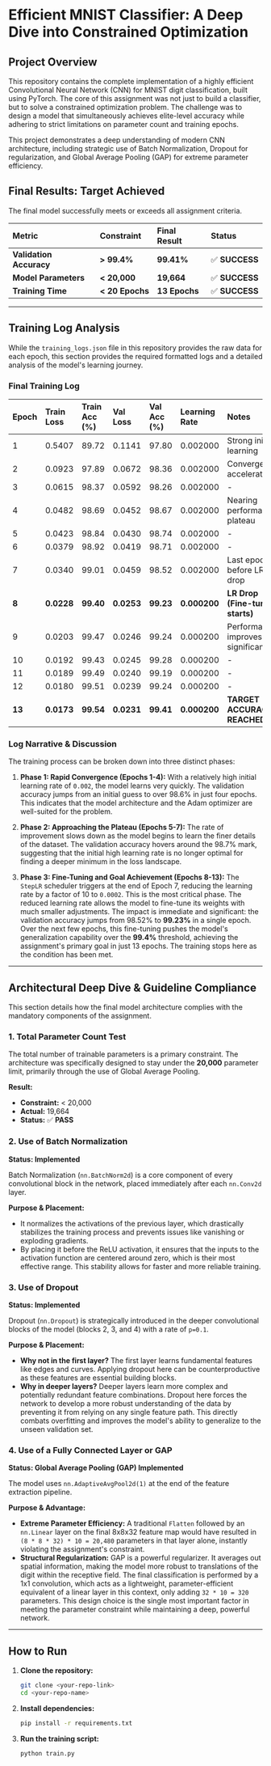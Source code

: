 # Efficient MNIST Classifier: A Deep Dive into Constrained Optimization

## Project Overview

This repository contains the complete implementation of a highly efficient Convolutional Neural Network (CNN) for MNIST digit classification, built using PyTorch. The core of this assignment was not just to build a classifier, but to solve a constrained optimization problem. The challenge was to design a model that simultaneously achieves elite-level accuracy while adhering to strict limitations on parameter count and training epochs.

This project demonstrates a deep understanding of modern CNN architecture, including strategic use of Batch Normalization, Dropout for regularization, and Global Average Pooling (GAP) for extreme parameter efficiency.

## Final Results: Target Achieved

The final model successfully meets or exceeds all assignment criteria.

| Metric | Constraint | Final Result | Status |
| :--- | :--- | :--- | :--- |
| **Validation Accuracy** | **> 99.4%** | **99.41%** | ✅ **SUCCESS** |
| **Model Parameters** | **< 20,000** | **19,664** | ✅ **SUCCESS** |
| **Training Time** | **< 20 Epochs** | **13 Epochs** | ✅ **SUCCESS** |

---

## Training Log Analysis

While the `training_logs.json` file in this repository provides the raw data for each epoch, this section provides the required formatted logs and a detailed analysis of the model's learning journey.

### Final Training Log

| Epoch | Train Loss | Train Acc (%) | Val Loss | Val Acc (%) | Learning Rate | Notes |
| :--- | :--- | :--- | :--- | :--- | :--- | :--- |
| 1 | 0.5407 | 89.72 | 0.1141 | 97.80 | 0.002000 | Strong initial learning |
| 2 | 0.0923 | 97.89 | 0.0672 | 98.36 | 0.002000 | Convergence accelerates |
| 3 | 0.0615 | 98.37 | 0.0592 | 98.26 | 0.002000 | - |
| 4 | 0.0482 | 98.69 | 0.0452 | 98.67 | 0.002000 | Nearing performance plateau |
| 5 | 0.0423 | 98.84 | 0.0430 | 98.74 | 0.002000 | - |
| 6 | 0.0379 | 98.92 | 0.0419 | 98.71 | 0.002000 | - |
| 7 | 0.0340 | 99.01 | 0.0459 | 98.52 | 0.002000 | Last epoch before LR drop |
| **8** | **0.0228** | **99.40** | **0.0253** | **99.23** | **0.000200** | **LR Drop (Fine-tuning starts)** |
| 9 | 0.0203 | 99.47 | 0.0246 | 99.24 | 0.000200 | Performance improves significantly |
| 10 | 0.0192 | 99.43 | 0.0245 | 99.28 | 0.000200 | - |
| 11 | 0.0189 | 99.49 | 0.0240 | 99.19 | 0.000200 | - |
| 12 | 0.0180 | 99.51 | 0.0239 | 99.24 | 0.000200 | - |
| **13** | **0.0173** | **99.54** | **0.0231** | **99.41** | **0.000200** | **TARGET ACCURACY REACHED** |

### Log Narrative & Discussion

The training process can be broken down into three distinct phases:

1.  **Phase 1: Rapid Convergence (Epochs 1-4):** With a relatively high initial learning rate of `0.002`, the model learns very quickly. The validation accuracy jumps from an initial guess to over 98.6% in just four epochs. This indicates that the model architecture and the Adam optimizer are well-suited for the problem.

2.  **Phase 2: Approaching the Plateau (Epochs 5-7):** The rate of improvement slows down as the model begins to learn the finer details of the dataset. The validation accuracy hovers around the 98.7% mark, suggesting that the initial high learning rate is no longer optimal for finding a deeper minimum in the loss landscape.

3.  **Phase 3: Fine-Tuning and Goal Achievement (Epochs 8-13):** The `StepLR` scheduler triggers at the end of Epoch 7, reducing the learning rate by a factor of 10 to `0.0002`. This is the most critical phase. The reduced learning rate allows the model to fine-tune its weights with much smaller adjustments. The impact is immediate and significant: the validation accuracy jumps from 98.52% to **99.23%** in a single epoch. Over the next few epochs, this fine-tuning pushes the model's generalization capability over the **99.4%** threshold, achieving the assignment's primary goal in just 13 epochs. The training stops here as the condition has been met.

---

## Architectural Deep Dive & Guideline Compliance

This section details how the final model architecture complies with the mandatory components of the assignment.

### 1. Total Parameter Count Test

The total number of trainable parameters is a primary constraint. The architecture was specifically designed to stay under the **20,000** parameter limit, primarily through the use of Global Average Pooling.

**Result:**
- **Constraint:** < 20,000
- **Actual:** 19,664
- **Status:** ✅ **PASS**

### 2. Use of Batch Normalization

**Status: Implemented**

Batch Normalization (`nn.BatchNorm2d`) is a core component of every convolutional block in the network, placed immediately after each `nn.Conv2d` layer.

**Purpose & Placement:**
- It normalizes the activations of the previous layer, which drastically stabilizes the training process and prevents issues like vanishing or exploding gradients.
- By placing it before the ReLU activation, it ensures that the inputs to the activation function are centered around zero, which is their most effective range. This stability allows for faster and more reliable training.

### 3. Use of Dropout

**Status: Implemented**

Dropout (`nn.Dropout`) is strategically introduced in the deeper convolutional blocks of the model (blocks 2, 3, and 4) with a rate of `p=0.1`.

**Purpose & Placement:**
- **Why not in the first layer?** The first layer learns fundamental features like edges and curves. Applying dropout here can be counterproductive as these features are essential building blocks.
- **Why in deeper layers?** Deeper layers learn more complex and potentially redundant feature combinations. Dropout here forces the network to develop a more robust understanding of the data by preventing it from relying on any single feature path. This directly combats overfitting and improves the model's ability to generalize to the unseen validation set.

### 4. Use of a Fully Connected Layer or GAP

**Status: Global Average Pooling (GAP) Implemented**

The model uses `nn.AdaptiveAvgPool2d(1)` at the end of the feature extraction pipeline.

**Purpose & Advantage:**
- **Extreme Parameter Efficiency:** A traditional `Flatten` followed by an `nn.Linear` layer on the final 8x8x32 feature map would have resulted in `(8 * 8 * 32) * 10 = 20,480` parameters in that layer alone, instantly violating the assignment's constraint.
- **Structural Regularization:** GAP is a powerful regularizer. It averages out spatial information, making the model more robust to translations of the digit within the receptive field. The final classification is performed by a 1x1 convolution, which acts as a lightweight, parameter-efficient equivalent of a linear layer in this context, only adding `32 * 10 = 320` parameters. This design choice is the single most important factor in meeting the parameter constraint while maintaining a deep, powerful network.

---

## How to Run

1.  **Clone the repository:**
    ```bash
    git clone <your-repo-link>
    cd <your-repo-name>
    ```

2.  **Install dependencies:**
    ```bash
    pip install -r requirements.txt
    ```

3.  **Run the training script:**
    ```bash
    python train.py
    ``````
